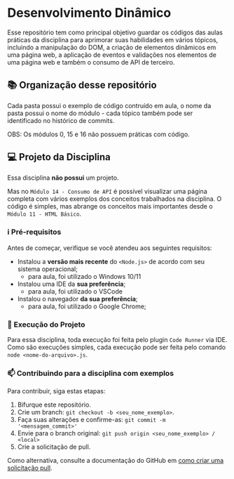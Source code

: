 # Desenvolvimento Dinâmico
Esse repositório tem como principal objetivo guardar os códigos das aulas práticas da disciplina para aprimorar suas habilidades em vários tópicos, incluindo a manipulação do DOM, a criação de elementos dinâmicos em uma página web, a aplicação de eventos e validações nos elementos de uma página web e também o consumo de API de terceiro.

## 📚 Organização desse repositório
Cada pasta possui o exemplo de código contruído em aula, o nome da pasta possui o nome do módulo - cada tópico também pode ser identificado no histórico de commits.

OBS: Os módulos 0, 15 e 16 não possuem práticas com código.

## 💻 Projeto da Disciplina

Essa disciplina **não possui** um projeto.

Mas no ```Módulo 14 - Consumo de API``` é possível visualizar uma página completa com vários exemplos dos conceitos trabalhados na disciplina. O código é simples, mas abrange os conceitos mais importantes desde o ```Módulo 11 - HTML Básico```.

### ℹ️ Pré-requisitos

Antes de começar, verifique se você atendeu aos seguintes requisitos:

* Instalou a **versão mais recente** do `<Node.js>` de acordo com seu sistema operacional;
  * para aula, foi utilizado o Windows 10/11
* Instalou uma IDE da **sua preferência**;
  * para aula, foi utilizado o VSCode
* Instalou o navegador **da sua preferência**;
  * para aula, foi utilizado o Google Chrome;

### 🚀 Execução do Projeto

Para essa disciplina, toda execução foi feita pelo plugin ``` Code Runner ``` via IDE.
Como são execuções simples, cada execução pode ser feita pelo comando ``` node <nome-do-arquivo>.js ```.

### 📫 Contribuindo para a disciplina com exemplos
<!---Se você foi aluno dessa disciplina e deseja contribuir com ajustes e/ou funcionalidades entre em contato com o responsável da sua aula e considere a criação de um arquivo CONTRIBUTING.md separado--->
Para contribuir, siga estas etapas:

1. Bifurque este repositório.
2. Crie um branch: `git checkout -b <seu_nome_exemplo>`.
3. Faça suas alterações e confirme-as: `git commit -m '<mensagem_commit>'`
4. Envie para o branch original: `git push origin <seu_nome_exemplo> / <local>`
5. Crie a solicitação de pull.

Como alternativa, consulte a documentação do GitHub em [como criar uma solicitação pull](https://help.github.com/en/github/collaborating-with-issues-and-pull-requests/creating-a-pull-request).